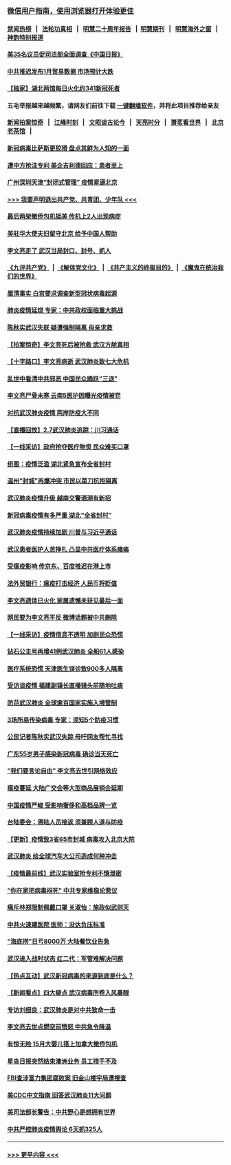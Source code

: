 ### [微信用户指南，使用浏览器打开体验更佳](https://github.com/gfw-breaker/banned-news1/blob/master/indexes/wechat-guide.md?t=0)
#### [禁闻热榜](热点新闻.md?t=0)  &nbsp;&nbsp;|&nbsp;&nbsp; [法轮功真相](https://github.com/gfw-breaker/truth/blob/master/README.md?t=0) &nbsp;&nbsp;|&nbsp;&nbsp; [明慧二十周年报告](https://github.com/gfw-breaker/mh-reports/blob/master/README.md?t=0) &nbsp;&nbsp;|&nbsp;&nbsp;[明慧期刊](https://github.com/gfw-breaker/mh-qikan) &nbsp;&nbsp;|&nbsp;&nbsp; [明慧海外之窗](https://github.com/gfw-breaker/mh-news/blob/master/README.md?t=0) &nbsp;&nbsp;|&nbsp;&nbsp; [神韵特别报道](https://github.com/gfw-breaker/mh-news/blob/master/shenyun.md?t=0)
#### [美35名议员促司法部全面调查《中国日报》](../pages/nsc413/n11852435.md?t=02080322) 
#### [中共推迟发布1月贸易数据 市场预计大跌](../pages/nsc413/n11852380.md?t=02080322) 
#### [【独家】湖北两馆每日火化约341新冠死者](../pages/nsc413/n11845444.md?t=02080322) 
#### 五毛举报越来越频繁，请网友们前往下载 [一键翻墙软件](https://github.com/gfw-breaker/ssr-accounts)，并将此项目推荐给亲友
#### [新闻拍案惊奇](https://github.com/gfw-breaker/banned-news1/blob/master/pages/link4.md) &nbsp;&nbsp;|&nbsp;&nbsp; [江峰时刻](https://github.com/gfw-breaker/banned-news1/blob/master/pages/link4.md) &nbsp;&nbsp;|&nbsp;&nbsp; [文昭谈古论今](https://github.com/gfw-breaker/banned-news1/blob/master/pages/link4.md) &nbsp;&nbsp;|&nbsp;&nbsp; [天亮时分](https://github.com/gfw-breaker/banned-news1/blob/master/pages/link4.md) &nbsp;&nbsp;|&nbsp;&nbsp; [萧茗看世界](https://github.com/gfw-breaker/banned-news1/blob/master/pages/link4.md) &nbsp;&nbsp;|&nbsp;&nbsp; [北京老茶馆](https://github.com/gfw-breaker/banned-news1/blob/master/pages/link4.md) &nbsp;&nbsp;|&nbsp;&nbsp; 
#### [新冠病毒比萨斯更狡猾 盘点其鲜为人知的一面](../pages/nsc413/n11851114.md?t=02080322) 
#### [遭中方抢注专利 美企吉利德回应：患者至上](../pages/nsc413/n11852037.md?t=02080322) 
#### [广州深圳天津“封闭式管理” 疫情紧逼北京](../pages/nsc413/n11852246.md?t=02080322) 
#### [>>> 我要声明退出共产党、共青团、少年队 <<<](https://github.com/begood0513/goodnews/blob/master/quit/letter.md) 
#### [最后两架撤侨包机抵美 传机上2人出现病症](../pages/nsc413/n11852173.md?t=02080322) 
#### [美驻华大使夫妇留守北京 给予中国人帮助](../pages/nsc413/n11852165.md?t=02080322) 
#### [李文亮走了 武汉当局封口、封号、抓人](../pages/nsc413/n11852108.md?t=02080322) 
#### [《九评共产党》](https://github.com/begood0513/9ping.md/blob/master/README.md) &nbsp;|&nbsp; [《解体党文化》](../../../../jtdwh.md/blob/master/README.md)  &nbsp;|&nbsp; [《共产主义的终极目的》](../../../../gczydzjmd.md/blob/master/README.md) &nbsp;|&nbsp; [《魔鬼在统治我们的世界》](../../../../mgztzwmdsj.md/blob/master/README.md) 
#### [厘清事实 白宫要求调查新型冠状病毒起源](../pages/nsc413/n11852106.md?t=02080322) 
#### [肺炎疫情延烧 专家：中共政权面临重大挑战](../pages/nsc413/n11851884.md?t=02080322) 
#### [陈秋实武汉失联 疑遭强制隔离 母亲求救](../pages/nsc413/n11851944.md?t=02080322) 
#### [【拍案惊奇】李文亮死后被抢救 武汉方舱真相](../pages/nsc413/n11851958.md?t=02080322) 
#### [【十字路口】李文亮病逝 武汉肺炎致七大危机](../pages/nsc413/n11850690.md?t=02080322) 
#### [乱世中看清中共邪恶 中国民众踊跃“三退”](../pages/nsc413/n11835515.md?t=02080322) 
#### [李文亮尸骨未寒 云南5医护因曝光疫情被罚](../pages/nsc413/n11851761.md?t=02080322) 
#### [对抗武汉肺炎疫情 两岸防疫大不同](../pages/nsc413/n11846318.md?t=02080322) 
#### [【直播回放】2.7武汉肺炎追踪：川习通话](../pages/nsc413/n11851802.md?t=02080322) 
#### [【一线采访】政府抢夺医疗物资 民众难买口罩](../pages/nsc413/n11851017.md?t=02080322) 
#### [组图：疫情泛滥 湖北紧急宣布全省封村](../pages/nsc413/n11851563.md?t=02080322) 
#### [温州“封城”再爆冲突 市民以菜刀抗拒隔离](../pages/nsc413/n11851538.md?t=02080322) 
#### [武汉肺炎疫情升级 越南交警酒测有新招](../pages/nsc413/n11851632.md?t=02080322) 
#### [新冠病毒疫情有多严重 湖北“全省封村”](../pages/nsc413/n11851296.md?t=02080322) 
#### [武汉肺炎疫情持续加剧 川普与习近平通话](../pages/nsc413/n11851613.md?t=02080322) 
#### [武汉患者医护人苦挣扎 凸显中共医疗体系瘫痪](../pages/nsc413/n11850083.md?t=02080322) 
#### [受瘟疫影响 传京东、百度推迟在港上市](../pages/nsc413/n11851409.md?t=02080322) 
#### [法外贸银行：瘟疫打击经济 人民币将贬值](../pages/nsc413/n11850538.md?t=02080322) 
#### [李文亮遗体已火化 家属遗憾未获见最后一面](../pages/nsc413/n11851128.md?t=02080322) 
#### [网民要为李文亮平反 微博话题被中共删除](../pages/nsc413/n11851177.md?t=02080322) 
#### [【一线采访】疫情信息不透明 加剧民众恐慌](../pages/nsc413/n11850699.md?t=02080322) 
#### [钻石公主号再增41例武汉肺炎 全船61人感染](../pages/nsc413/n11850401.md?t=02080322) 
#### [医疗系统恐慌 天津医生误诊致900多人隔离](../pages/nsc413/n11850609.md?t=02080322) 
#### [受访谈疫情 福建副镇长直播镜头前随地吐痰](../pages/nsc413/n11850758.md?t=02080322) 
#### [防范武汉肺炎 全球逾百国家实施入境管制](../pages/nsc413/n11850557.md?t=02080322) 
#### [3场所易传染病毒 专家：须知5个防疫习惯](../pages/nsc413/n11849662.md?t=02080322) 
#### [公民记者陈秋实武汉失踪 母吁网友帮忙寻找](../pages/nsc413/n11850638.md?t=02080322) 
#### [广东55岁男子感染新冠病毒 确诊当天死亡](../pages/nsc413/n11850590.md?t=02080322) 
#### [“我们要言论自由” 李文亮去世引网络效应](../pages/nsc413/n11850484.md?t=02080322) 
#### [瘟疫蔓延 大陆广交会等大型商品展销会延期](../pages/nsc413/n11850521.md?t=02080322) 
#### [中国疫情严峻 受影响奢侈和高档品牌一览](../pages/nsc413/n11850319.md?t=02080322) 
#### [台陆委会：滞陆人员接返 须兼顾人道与防疫](../pages/nsc413/n11850414.md?t=02080322) 
#### [【更新】疫情致3省65市封城 病毒攻入北京大院](../pages/nsc413/n11801312.md?t=02080322) 
#### [武汉肺炎 给全球汽车大公司造成何种冲击](../pages/nsc413/n11850056.md?t=02080322) 
#### [【疫情最前线】武汉实验室抢专利不慎泄密](../pages/nsc413/n11850310.md?t=02080322) 
#### [“你在家把病毒闷死” 中共专家维稳论惹议](../pages/nsc413/n11850048.md?t=02080322) 
#### [痛斥林郑限制佩戴口罩 关淑怡：施政似武则天](../pages/nsc413/n11849645.md?t=02080322) 
#### [中共火速建医院 医师：没达负压标准](../pages/nsc413/n11848938.md?t=02080322) 
#### [“海底捞”日亏8000万 大陆餐饮业告急](../pages/nsc413/n11850010.md?t=02080322) 
#### [武汉进入战时状态 红二代：军管难解决问题](../pages/nsc413/n11849976.md?t=02080322) 
#### [【热点互动】武汉新冠病毒的来源到底是什么？](../pages/nsc413/n11849749.md?t=02080322) 
#### [【新闻看点】四大疑点 武汉病毒所卷入风暴眼](../pages/nsc413/n11849608.md?t=02080322) 
#### [专访刘细良：武汉肺炎是对中共致命一击](../pages/nsc413/n11849934.md?t=02080322) 
#### [李文亮去世点燃空前愤怒 中共急令降温](../pages/nsc413/n11849864.md?t=02080322) 
#### [有惊无险 15月大婴儿搭上加拿大撤侨包机](../pages/nsc413/n11849698.md?t=02080322) 
#### [星岛日报突然结束澳洲业务 员工措手不及](../pages/nsc413/n11849722.md?t=02080322) 
#### [FBI查涉富力集团腐败案 旧金山楼宇局遭搜查](../pages/nsc413/n11848419.md?t=02080322) 
#### [美CDC中文指南 回答武汉肺炎11大问题](../pages/nsc413/n11849703.md?t=02080322) 
#### [美司法部长警告：中共野心是想拥有世界](../pages/nsc413/n11849769.md?t=02080322) 
#### [中共严控肺炎疫情舆论 6天抓325人](../pages/nsc413/n11849529.md?t=02080322) 

----
#### [ >>> 更早内容 <<< ](../indexes/nsc413-earlier.md)
